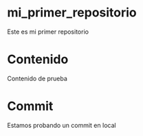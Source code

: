 # mi_primer_repositorio
Este es mi primer repositorio

# Contenido
Contenido de prueba

# Commit
Estamos probando un commit en local

